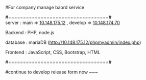 
#For company manage baord service  

#==================================#  
server : main => [10.148.175.12](http://10.148.175.12/web1/index.php) , develop => [10.148.174.70](http://10.148.174.70/web1/index.php)  

Backend : PHP, node.js  

database : mariaDB  (http://10.148.175.12/phpmyadmin/index.php)

Frontend : JavaScript, CSS, Bootstrap, HTML  

#==================================#  



#continue to develop release form now ~~~
